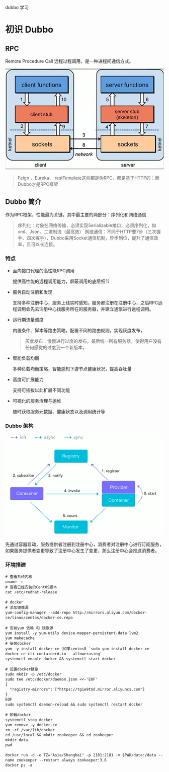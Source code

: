 dubbo 学习


# 初识 Dubbo

## RPC

Remote Procedure Call 远程过程调用，是一种进程间通信方式。

<img src="./images/1680446725406.jpg">

> Feign 、Eureka、 restTemplate这些都是伪RPC，都是基于HTTP的；而Dubbo才是RPC框架

## Dubbo 简介

作为RPC框架，性能最为关键，其中最主要的两部分：序列化和网络通信

> 序列化：对象在网络传输，必须实现Serializable接口，必须序列化，如xml、Json、二进制流（最高效）
> 网络通信：不同于HTTP要7步（三次握手、四次挥手），Dubbo采用Socket通信机制，异步到位，提升了通信效率，且可以长连接。

### 特点

- 面向接口代理的高性能RPC调用

    提供高性能的远程调用能力，屏蔽调用的底层细节

- 服务自动注册和发现

    支持多种注册中心，服务上线实时感知。服务都注册在注册中心，之后RPC远程调用会先去注册中心找服务所在的服务器，并建立通信进行远程调用。

- 运行期流量调度

    内置条件、脚本等路由策略，配置不同的路由规则，实现灰度发布，
    > 灰度发布：慢慢进行过度的发布，最后统一所有服务器，使得用户没有任何感觉的过度到一个新版本，

- 智能负载均衡

    多种负载均衡策略，智能感知下游节点健康状况，提高吞吐量

- 高度可扩展能力

    支持可插拔以此扩展不同功能

- 可视化的服务治理与运维
    
    随时获取服务元数据、健康状态以及调用统计等

### Dubbo 架构

<img src="./images/1680448883977.jpg">

先通过容器启动，服务提供者注册到注册中心，消费者对注册中心进行订阅服务，如果服务提供者变更导致了注册中心发生了变更，那么注册中心会推送消费者。

### 环境搭建

```shell
# 查看系统内核
uname -r
# 查看已经安装的CentOS版本
cat /etc/redhat-release

# docker
# 添加镜像源
yum-config-manager --add-repo http://mirrors.aliyun.com/docker-ce/linux/centos/docker-ce.repo

# 安装yum 依赖 和 镜像源
yum install -y yum-utils device-mapper-persistent-data lvm2
yum makecache 
# 安装docker
yum -y install docker-ce（如果centos8 `sudo yum install docker-ce docker-ce-cli containerd.io --allowerasing`
systemctl enable docker && systemctl start docker

# 设置docker镜像
sudo mkdir -p /etc/docker
sudo tee /etc/docker/daemon.json <<-'EOF'
{
  "registry-mirrors": ["https://tgie9tnd.mirror.aliyuncs.com"]
}
EOF
sudo systemctl daemon-reload && sudo systemctl restart docker

# 卸载docker
systemctl stop docker
yum remove -y docker-ce
rm -rf /var/lib/docker
cd /usr/local && mkdir zookeeper && cd zookeeper
mkdir data
pwd

docker run -d -e TZ="Asia/Shanghai" -p 2181:2181 -v $PWD/data:/data --name zookeeper --restart always zookeeper:3.6
docker ps -a
```


